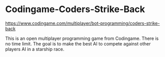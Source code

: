 # Codingame-Coders-Strike-Back
https://www.codingame.com/multiplayer/bot-programming/coders-strike-back

This is an open multiplayer programming game from Codingame. There is no time limit.
The goal is to make the best AI to compete against other players AI in a starship race.

